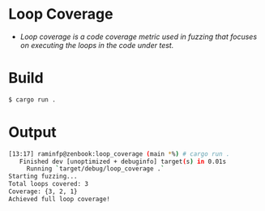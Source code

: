 # Loop Coverage

* _Loop coverage is a code coverage metric used in fuzzing that focuses on executing the loops in the code under test._

# Build

```bash
$ cargo run .
```

# Output

```bash
[13:17] raminfp@zenbook:loop_coverage (main *%) # cargo run .
   Finished dev [unoptimized + debuginfo] target(s) in 0.01s
     Running `target/debug/loop_coverage .`
Starting fuzzing...
Total loops covered: 3
Coverage: {3, 2, 1}
Achieved full loop coverage!

``` 